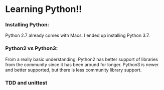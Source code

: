 # Learning Python!!

### Installing Python:
Python 2.7 already comes with Macs. I ended up installing Python 3.7.

### Python2 vs Python3:
From a really basic understanding, Python2 has better support of libraries from the community since it has been around for longer. Python3 is newer and better supported, but there is less community library support.

### TDD and unittest
